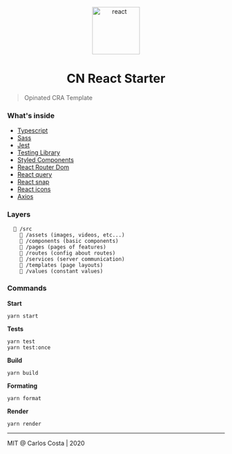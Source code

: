 <p align="center">
  <img alt="react" src="https://i.imgur.com/DJW4Vfy.png" width="110" />
</p>

<h1 align="center">
  CN React Starter
</h1>

> Opinated CRA Template

### What's inside
- [Typescript]()
- [Sass]()
- [Jest]()
- [Testing Library]()
- [Styled Components]()
- [React Router Dom]()
- [React query]()
- [React snap]()
- [React icons]()
- [Axios]()

### Layers

```
  📁 /src
    📁 /assets (images, videos, etc...)
    📁 /components (basic components)
    📁 /pages (pages of features)
    📁 /routes (config about routes)
    📁 /services (server communication)
    📁 /templates (page layouts)
    📁 /values (constant values)
```

### Commands

**Start**
```
yarn start
```

**Tests**
```
yarn test
yarn test:once
```

**Build**
```
yarn build
```

**Formating**
```
yarn format
```

**Render**
```
yarn render
```
---

MIT @ Carlos Costa | 2020
